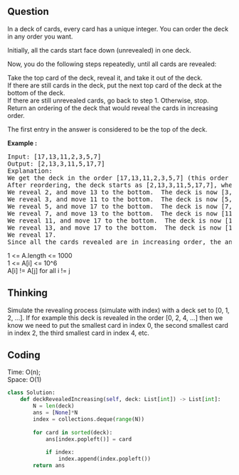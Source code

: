 ## Question
In a deck of cards, every card has a unique integer.  You can order the deck in any order you want.<br>

Initially, all the cards start face down (unrevealed) in one deck.<br>

Now, you do the following steps repeatedly, until all cards are revealed:<br>

Take the top card of the deck, reveal it, and take it out of the deck.<br>
If there are still cards in the deck, put the next top card of the deck at the bottom of the deck.<br>
If there are still unrevealed cards, go back to step 1.  Otherwise, stop.<br>
Return an ordering of the deck that would reveal the cards in increasing order.<br>

The first entry in the answer is considered to be the top of the deck.<br>

**Example :**   
<pre>
Input: [17,13,11,2,3,5,7]
Output: [2,13,3,11,5,17,7]
Explanation: 
We get the deck in the order [17,13,11,2,3,5,7] (this order doesn't matter), and reorder it.
After reordering, the deck starts as [2,13,3,11,5,17,7], where 2 is the top of the deck.
We reveal 2, and move 13 to the bottom.  The deck is now [3,11,5,17,7,13].
We reveal 3, and move 11 to the bottom.  The deck is now [5,17,7,13,11].
We reveal 5, and move 17 to the bottom.  The deck is now [7,13,11,17].
We reveal 7, and move 13 to the bottom.  The deck is now [11,17,13].
We reveal 11, and move 17 to the bottom.  The deck is now [13,17].
We reveal 13, and move 17 to the bottom.  The deck is now [17].
We reveal 17.
Since all the cards revealed are in increasing order, the answer is correct.
</pre>

1 <= A.length <= 1000<br>
1 <= A[i] <= 10^6<br>
A[i] != A[j] for all i != j<br>

## Thinking
Simulate the revealing process (simulate with index) with a deck set to [0, 1, 2, ...]. If for example this deck is revealed in the order [0, 2, 4, ...] then we know we need to put the smallest card in index 0, the second smallest card in index 2, the third smallest card in index 4, etc.


## Coding
Time: O(n); </br>
Space: O(1)
```python
class Solution:
    def deckRevealedIncreasing(self, deck: List[int]) -> List[int]:
        N = len(deck)
        ans = [None]*N
        index = collections.deque(range(N))
        
        for card in sorted(deck):
            ans[index.popleft()] = card
            
            if index:
                index.append(index.popleft())
        return ans
```

